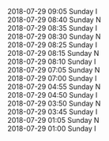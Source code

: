 2018-07-29 09:05 Sunday  I  
2018-07-29 08:40 Sunday  N  
2018-07-29 08:35 Sunday  I  
2018-07-29 08:30 Sunday  N  
2018-07-29 08:25 Sunday  I  
2018-07-29 08:15 Sunday  N  
2018-07-29 08:10 Sunday  I  
2018-07-29 07:05 Sunday  N  
2018-07-29 07:00 Sunday  I  
2018-07-29 04:55 Sunday  N  
2018-07-29 04:50 Sunday  I  
2018-07-29 03:50 Sunday  N  
2018-07-29 03:45 Sunday  I  
2018-07-29 01:05 Sunday  N  
2018-07-29 01:00 Sunday  I  

